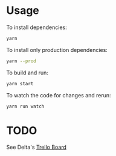 # Usage
To install dependencies:
```bash
yarn
```

To install only production dependencies:
```bash
yarn --prod
```

To build and run:
```bash
yarn start
```

To watch the code for changes and rerun:
```bash
yarn run watch
```

# TODO
See Delta's [Trello Board](https://trello.com/b/tKIAj0JR)
